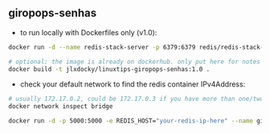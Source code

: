 ## giropops-senhas

- to run locally with Dockerfiles only (v1.0):

```sh
docker run -d --name redis-stack-server -p 6379:6379 redis/redis-stack-server:latest
```

```sh
# optional: the image is already on dockerhub. only put here for notes
docker build -t jlxdocky/linuxtips-giropops-senhas:1.0 .
```

- check your default network to find the redis container IPv4Address:

```sh
# usually 172.17.0.2, could be 172.17.0.3 if you have more than one/two containers running
docker network inspect bridge
```

```sh
docker run -d -p 5000:5000 -e REDIS_HOST="your-redis-ip-here" --name giropops-senhas jlxdocky/linuxtips-giropops-senhas:2.0
```

